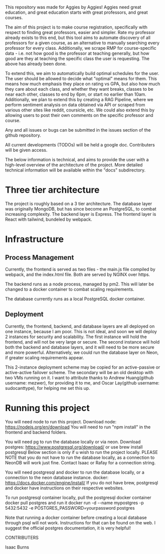 This repository was made for Aggies by Aggies!
Aggies need great education, and great education starts with great professors, and great courses.

The aim of this project is to make course registration, specifically with respect to finding great professors, easier and simpler. 
Rate my professor already exists to this end, but this tool aims to automate discovery of all professors for a given course, as an
alternative to manually searching every professor for every class.
Additionally, we scrape RMP for course-specific data - i.e. not how good is the professor at teaching generally, but how
good are they at teaching the specific class the user is requesting.
The above has already been done.

To extend this, we aim to automatically build optimal schedules for the user. The user should be allowed
to decide what "optimal" means for them. This means how much emphasis they place on rating vs GPA, but also
how much they care about each class, and whether they want breaks, classes to be near each other, 
classes to end by 6pm, or start no earlier than 10am.
Additionally, we plan to extend this by creating a RAG Pipeline, where we perform sentiment analysis 
on data obtained via API or scraped from various other sites like reddit, coursicle, etc. 
We could also extend this by allowing users to post their own comments on the specific professor and course. 

Any and all issues or bugs can be submitted in the issues section of the github repository. 

All current developments (TODOs) will be held a google doc. Contributers will be given access.


The below information is technical, and aims to provide the user with a high-level overview of the architecture of the project. 
More detailed technical information will be available within the "docs" subdirectory. 

# Three tier architecture

The project is roughly based on a 3 tier architecture. 
The database layer was originally MongoDB, but has since become an PostgreSQL, to combat increasing complexity. 
The backend layer is Express.
The frontend layer is React with tailwind, bundeled by webpack. 

# Infrastructure

## Process Management

Currently, the frontend is served as two files - the main.js file compiled by webpack, and the index.html file. 
Both are served by NGINX over https. 

The backend runs as a node process, managed by pm2. This will later be changed to a docker container to combat
scaling requirements.

The database currently runs as a local PostgreSQL docker container.

## Deployment

Currently, the frontend, backend, and database layers are all deployed on one instance, because I am poor. 
This is not ideal, and soon we will deploy 2 instances for security and scalability. 
The first instance will hold the frontend, and will not be very large or secure. 
The second instance will hold both the backend and database layers, and it will need to be more secure and more powerful.
Alternatively, we could run the database layer on Neon, if greater scaling requirements appear. 

This 2-instance deployment scheme may be copied for an active-passive or active-active failover scheme. 
The secondary will be an old desktop with two VMs running on it. 
I want to attribute thanks to Andrew Huang(github username: mezwer), for providing it to me, 
and Oscar Lay(github username: sudocanttype), for helping me set this up. 

# Running this project
You will need node to run this project. 
Download node: https://nodejs.org/en/download
You will need to run "npm install" in the frontend and backend folders.

You will need pg to run the database locally or via neon. 
Download postgres: https://www.postgresql.org/download/ or use brew install postgresql
Below section is only if u wish to run the project locally.
PLEASE NOTE that you do not have to run the database locally, as a connection to NeonDB will work just fine.
Contact Isaac or Rafay for a connection string. 

You will need postgresql and docker to run the database locally, 
or a connection to the neon database instance. 
docker: https://docs.docker.com/engine/install/
If you do not have brew, postgresql and docker have instructions on their respective websites. 

To run postgresql container locally, pull the postgresql docker container
docker pull postgres
and run it
docker run -d --name mypostgres -p 5432:5432 -e POSTGRES_PASSWORD=yourpassword postgres

Note that running a docker container before creating a local database through psql will not work.
Instructions for that can be found on the web. I suggest the official postgres documentation, it is very helpful!

CONTRIBUTERS

Isaac Burns